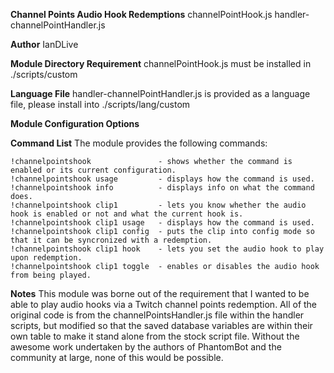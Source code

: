 **Channel Points Audio Hook Redemptions**
channelPointHook.js
handler-channelPointHandler.js

**Author**
IanDLive

**Module Directory Requirement**
channelPointHook.js must be installed in ./scripts/custom

**Language File**
handler-channelPointHandler.js is provided as a language file, please install into ./scripts/lang/custom

**Module Configuration Options**
<List out any configuration options that may be hard-coded into your module or into the language file>

**Command List**
The module provides the following commands:
```
!channelpointshook               - shows whether the command is enabled or its current configuration.
!channelpointshook usage         - displays how the command is used.
!channelpointshook info          - displays info on what the command does.
!channelpointshook clip1         - lets you know whether the audio hook is enabled or not and what the current hook is.
!channelpointshook clip1 usage   - displays how the command is used.
!channelpointshook clip1 config  - puts the clip into config mode so that it can be syncronized with a redemption.
!channelpointshook clip1 hook    - lets you set the audio hook to play upon redemption.
!channelpointshook clip1 toggle  - enables or disables the audio hook from being played.
```

**Notes**
This module was borne out of the requirement that I wanted to be able to play audio hooks via a Twitch channel points
redemption.  All of the original code is from the channelPointsHandler.js file within the handler scripts, but modified
so that the saved database variables are within their own table to make it stand alone from the stock script file.
Without the awesome work undertaken by the authors of PhantomBot and the community at large, none of this would be 
possible.